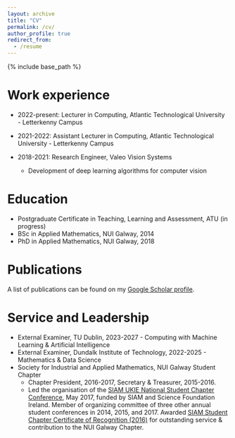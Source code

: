 ```yaml
---
layout: archive
title: "CV"
permalink: /cv/
author_profile: true
redirect_from:
  - /resume
---
```


{% include base_path %}

Work experience
======
* 2022-present: Lecturer in Computing, Atlantic Technological University - Letterkenny Campus

* 2021-2022: Assistant Lecturer in Computing, Atlantic Technological University - Letterkenny Campus

* 2018-2021: Research Engineer, Valeo Vision Systems
  * Development of deep learning algorithms for computer vision

Education
======
* Postgraduate Certificate in Teaching, Learning and Assessment, ATU (in progress)
* BSc in Applied Mathematics, NUI Galway, 2014
* PhD in Applied Mathematics, NUI Galway, 2018

<!--Teaching
======
  <ul>{% for post in site.teaching %}
    {% include archive-single-cv.html %}
  {% endfor %}</ul>
-->

Publications
======
<p>A list of publications can be found on my <a href="https://scholar.google.com/citations?user=HuCttXIAAAAJ&amp;hl=en" target="_blank">Google Scholar profile</a>.</p>
<!--  <ul>{% for post in site.publications %}
    {% include archive-single-cv.html %}
  {% endfor %}</ul>-->
  
<!--Talks
======
  <ul>{% for post in site.talks %}
    {% include archive-single-talk-cv.html %}
  {% endfor %}</ul>-->
    
Service and Leadership
======
 * External Examiner, TU Dublin, 2023-2027 - Computing with Machine Learning & Artificial Intelligence
 * External Examiner, Dundalk Institute of Technology, 2022-2025 - Mathematics & Data Science
 * Society for Industrial and Applied Mathematics, NUI Galway Student Chapter
   * Chapter President, 2016-2017, Secretary & Treasurer, 2015-2016.
   * Led the organisation of the [SIAM UKIE National Student Chapter Conference](https://siamukie.wordpress.com/2017/03/29/galway-travel-awards/), May 2017, funded by SIAM and Science Foundation Ireland. Member of organizing committee of three other annual student conferences in 2014, 2015, and 2017. Awarded [SIAM Student Chapter Certificate of Recognition (2016)](http://www.siam.org/students/chapters/certificate.php) for outstanding service & contribution to the NUI Galway Chapter.
